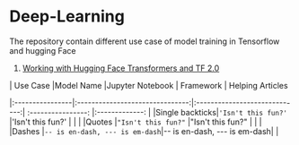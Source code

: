 # Deep-Learning
The repository contain different use case of model training in Tensorflow and hugging Face 
1. [Working with Hugging Face Transformers and TF 2.0](https://towardsdatascience.com/working-with-hugging-face-transformers-and-tf-2-0-89bf35e3555a)


|      Use Case          |Model Name                          |Jupyter Notebook    | Framework |  Helping Articles 
                  
|:----------------|:-------------------------------:|:-----------------------------:| :----------------: |:-------------: |
|Single backticks|`'Isn't this fun?'`            |'Isn't this fun?'            |                             |          |
|Quotes          |`"Isn't this fun?"`            |"Isn't this fun?"            |                                |         |
|Dashes          |`-- is en-dash, --- is em-dash`|-- is en-dash, --- is em-dash|               |



